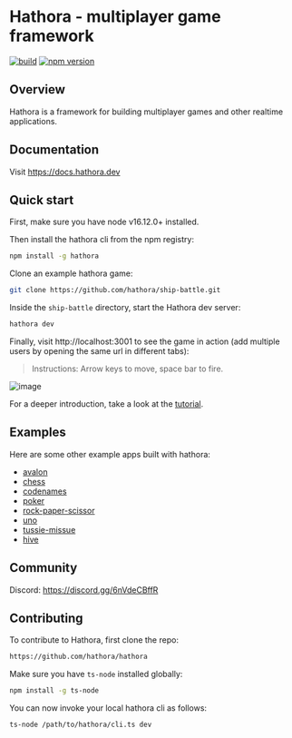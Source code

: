 # Hathora - multiplayer game framework

[![build](https://github.com/hathora/hathora/actions/workflows/build.yml/badge.svg)](https://github.com/hathora/hathora/actions/workflows/build.yml)
[![npm version](https://badge.fury.io/js/hathora.svg)](https://www.npmjs.com/package/hathora)

## Overview

Hathora is a framework for building multiplayer games and other realtime applications.

## Documentation

Visit https://docs.hathora.dev

## Quick start

First, make sure you have node v16.12.0+ installed.

Then install the hathora cli from the npm registry:

```sh
npm install -g hathora
```

Clone an example hathora game:

```sh
git clone https://github.com/hathora/ship-battle.git
```

Inside the `ship-battle` directory, start the Hathora dev server:

```sh
hathora dev
```

Finally, visit http://localhost:3001 to see the game in action (add multiple users by opening the same url in different tabs):

> Instructions: Arrow keys to move, space bar to fire.

![image](https://user-images.githubusercontent.com/5400947/149647035-91442df6-73d6-4b55-ae30-f3862e8b5c8b.png)

For a deeper introduction, take a look at the [tutorial](https://docs.hathora.dev/#/tutorial_among_us).

## Examples

Here are some other example apps built with hathora:

- [avalon](examples/avalon)
- [chess](examples/chess)
- [codenames](examples/codenames)
- [poker](examples/poker)
- [rock-paper-scissor](examples/rock-paper-scissor)
- [uno](examples/uno)
- [tussie-missue](https://github.com/hpx7/tussie-mussie)
- [hive](https://github.com/knigam/hive)

## Community

Discord: https://discord.gg/6nVdeCBffR

## Contributing

To contribute to Hathora, first clone the repo:

```sh
https://github.com/hathora/hathora
```

Make sure you have `ts-node` installed globally:

```sh
npm install -g ts-node
```

You can now invoke your local hathora cli as follows:

```
ts-node /path/to/hathora/cli.ts dev
```
